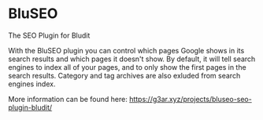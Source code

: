 # BluSEO
The SEO Plugin for Bludit

With the BluSEO plugin you can control which pages Google shows in its search results and which pages it doesn't show. By default, it will tell search engines to index all of your pages, and to only show the first pages in the search results. Category and tag archives are also exluded from search engines index.

More information can be found here:
https://g3ar.xyz/projects/bluseo-seo-plugin-bludit/
